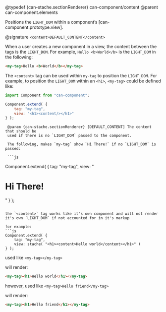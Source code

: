 @typedef {can-stache.sectionRenderer} can-component/content <content>
@parent can-component.elements

Positions the `LIGHT_DOM` within a component’s [can-component.prototype.view].

@signature `<content>DEFAULT_CONTENT</content>`

When a user creates a new component in a view, the content between the tags is the
`LIGHT_DOM`.  For example, `Hello <b>World</b>` is the `LIGHT_DOM` in the following:

```html
<my-tag>Hello <b>World</b></my-tag>
```

The `<content>` tag can be used within `my-tag` to position the `LIGHT_DOM`.  For
example, to position the `LIGHT_DOM` within an `<h1>`, `<my-tag>` could be defined like:

```js
import Component from "can-component";

Component.extend( {
	tag: "my-tag",
	view: "<h1><content/></h1>"
} );
```

	 @param {can-stache.sectionRenderer} [DEFAULT_CONTENT] The content that should be
	 used if there is no `LIGHT_DOM` passed to the component.

	 The following, makes `my-tag` show `Hi There!` if no `LIGHT_DOM` is passed:

	 ```js
Component.extend( {
	tag: "my-tag",
	view: "<h1><content>Hi There!</content></h1>"
} );
```

the `<content>` tag works like it's own component and will not render it's own `LIGHT_DOM` if not accounted for in it's markup

for example: 
```js
Component.extend( {
    tag: "my-tag",
    view: stache( "<h1><content>Hello world</content></h1>" )
} );
```

used like `<my-tag></my-tag>`

will render:

```html
<my-tag><h1>Hello world</h1></my-tag>
```

however, used like `<my-tag>Hello friend</my-tag>`

will render:

```html
<my-tag><h1>Hello friend</h1></my-tag>
```